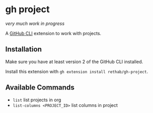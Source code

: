 # gh project

_very much work in progress_

A [GitHub CLI](https://cli.github.com/) extension to work with projects.

## Installation

Make sure you have at least version 2 of the GitHub CLI installed.

Install this extension with `gh extension install rethab/gh-project`.


## Available Commands

- `list` list projects in org
- `list-columns <PROJECT_ID>` list columns in project
